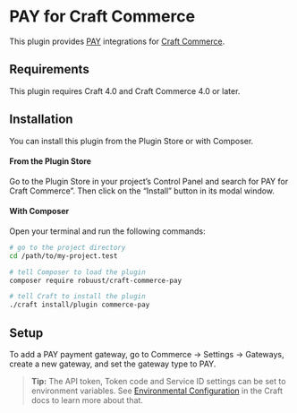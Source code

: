 # PAY for Craft Commerce

This plugin provides [PAY](https://www.pay.nl/) integrations for [Craft Commerce](https://craftcms.com/commerce).

## Requirements

This plugin requires Craft 4.0 and Craft Commerce 4.0 or later.

## Installation

You can install this plugin from the Plugin Store or with Composer.

#### From the Plugin Store

Go to the Plugin Store in your project’s Control Panel and search for PAY for Craft Commerce”. Then click on the “Install” button in its modal window.

#### With Composer

Open your terminal and run the following commands:

```bash
# go to the project directory
cd /path/to/my-project.test

# tell Composer to load the plugin
composer require robuust/craft-commerce-pay

# tell Craft to install the plugin
./craft install/plugin commerce-pay
```

## Setup

To add a PAY payment gateway, go to Commerce → Settings → Gateways, create a new gateway, and set the gateway type to PAY.

> **Tip:** The API token, Token code and Service ID settings can be set to environment variables. See [Environmental Configuration](https://docs.craftcms.com/v3/config/environments.html) in the Craft docs to learn more about that.
